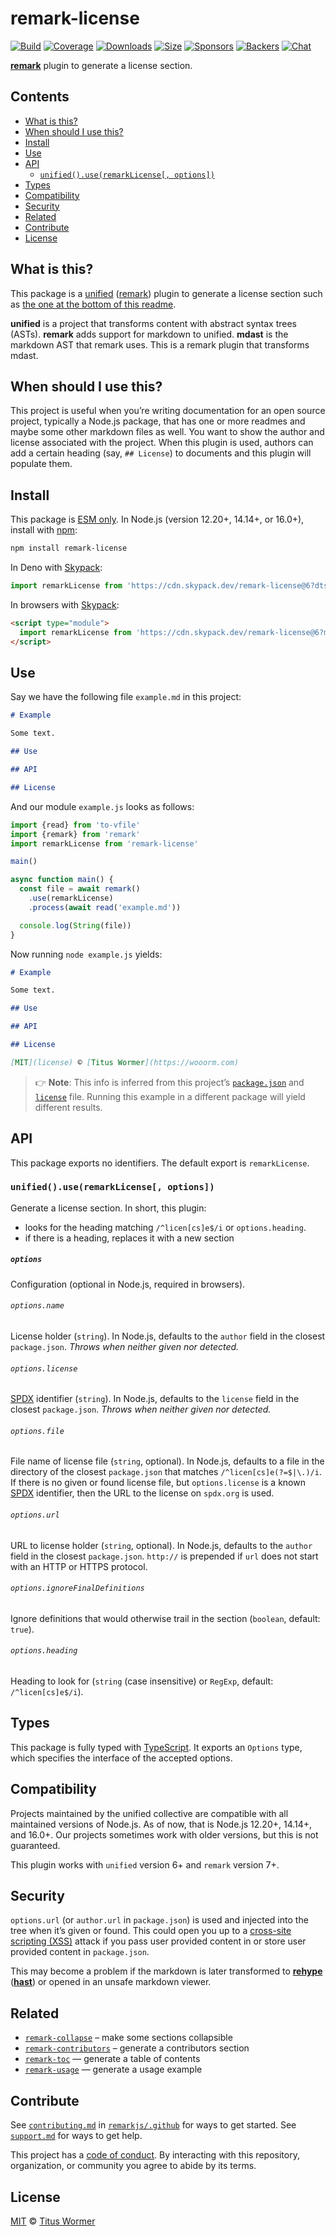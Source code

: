 # remark-license

[![Build][build-badge]][build]
[![Coverage][coverage-badge]][coverage]
[![Downloads][downloads-badge]][downloads]
[![Size][size-badge]][size]
[![Sponsors][sponsors-badge]][collective]
[![Backers][backers-badge]][collective]
[![Chat][chat-badge]][chat]

**[remark][]** plugin to generate a license section.

## Contents

*   [What is this?](#what-is-this)
*   [When should I use this?](#when-should-i-use-this)
*   [Install](#install)
*   [Use](#use)
*   [API](#api)
    *   [`unified().use(remarkLicense[, options])`](#unifieduseremarklicense-options)
*   [Types](#types)
*   [Compatibility](#compatibility)
*   [Security](#security)
*   [Related](#related)
*   [Contribute](#contribute)
*   [License](#license)

## What is this?

This package is a [unified][] ([remark][]) plugin to generate a license section
such as [the one at the bottom of this readme][license-section].

**unified** is a project that transforms content with abstract syntax trees
(ASTs).
**remark** adds support for markdown to unified.
**mdast** is the markdown AST that remark uses.
This is a remark plugin that transforms mdast.

## When should I use this?

This project is useful when you’re writing documentation for an open source
project, typically a Node.js package, that has one or more readmes and maybe
some other markdown files as well.
You want to show the author and license associated with the project.
When this plugin is used, authors can add a certain heading (say, `## License`)
to documents and this plugin will populate them.

## Install

This package is [ESM only](https://gist.github.com/sindresorhus/a39789f98801d908bbc7ff3ecc99d99c).
In Node.js (version 12.20+, 14.14+, or 16.0+), install with [npm][]:

```sh
npm install remark-license
```

In Deno with [Skypack][]:

```js
import remarkLicense from 'https://cdn.skypack.dev/remark-license@6?dts'
```

In browsers with [Skypack][]:

```html
<script type="module">
  import remarkLicense from 'https://cdn.skypack.dev/remark-license@6?min'
</script>
```

## Use

Say we have the following file `example.md` in this project:

```markdown
# Example

Some text.

## Use

## API

## License
```

And our module `example.js` looks as follows:

```js
import {read} from 'to-vfile'
import {remark} from 'remark'
import remarkLicense from 'remark-license'

main()

async function main() {
  const file = await remark()
    .use(remarkLicense)
    .process(await read('example.md'))

  console.log(String(file))
}
```

Now running `node example.js` yields:

```markdown
# Example

Some text.

## Use

## API

## License

[MIT](license) © [Titus Wormer](https://wooorm.com)
```

> 👉 **Note**: This info is inferred from this project’s
> [`package.json`][package-json] and [`license`][license] file.
> Running this example in a different package will yield different results.

## API

This package exports no identifiers.
The default export is `remarkLicense`.

### `unified().use(remarkLicense[, options])`

Generate a license section.
In short, this plugin:

*   looks for the heading matching `/^licen[cs]e$/i` or `options.heading`.
*   if there is a heading, replaces it with a new section

##### `options`

Configuration (optional in Node.js, required in browsers).

###### `options.name`

License holder (`string`).
In Node.js, defaults to the `author` field in the closest `package.json`.
*Throws when neither given nor detected.*

###### `options.license`

[SPDX][] identifier (`string`).
In Node.js, defaults to the `license` field in the closest `package.json`.
*Throws when neither given nor detected.*

###### `options.file`

File name of license file (`string`, optional).
In Node.js, defaults to a file in the directory of the closest `package.json`
that matches `/^licen[cs]e(?=$|\.)/i`.
If there is no given or found license file, but `options.license` is a known
[SPDX][] identifier, then the URL to the license on `spdx.org` is used.

###### `options.url`

URL to license holder (`string`, optional).
In Node.js, defaults to the `author` field in the closest `package.json`.
`http://` is prepended if `url` does not start with an HTTP or HTTPS protocol.

###### `options.ignoreFinalDefinitions`

Ignore definitions that would otherwise trail in the section (`boolean`,
default: `true`).

###### `options.heading`

Heading to look for (`string` (case insensitive) or `RegExp`, default:
`/^licen[cs]e$/i`).

## Types

This package is fully typed with [TypeScript][].
It exports an `Options` type, which specifies the interface of the accepted
options.

## Compatibility

Projects maintained by the unified collective are compatible with all maintained
versions of Node.js.
As of now, that is Node.js 12.20+, 14.14+, and 16.0+.
Our projects sometimes work with older versions, but this is not guaranteed.

This plugin works with `unified` version 6+ and `remark` version 7+.

## Security

`options.url` (or `author.url` in `package.json`) is used and injected into the
tree when it’s given or found.
This could open you up to a [cross-site scripting (XSS)][xss] attack if you pass
user provided content in or store user provided content in `package.json`.

This may become a problem if the markdown is later transformed to **[rehype][]**
(**[hast][]**) or opened in an unsafe markdown viewer.

## Related

*   [`remark-collapse`](https://github.com/Rokt33r/remark-collapse)
    – make some sections collapsible
*   [`remark-contributors`](https://github.com/hughsk/remark-contributors)
    – generate a contributors section
*   [`remark-toc`](https://github.com/remarkjs/remark-toc)
    — generate a table of contents
*   [`remark-usage`](https://github.com/remarkjs/remark-usage)
    — generate a usage example

## Contribute

See [`contributing.md`][contributing] in [`remarkjs/.github`][health] for ways
to get started.
See [`support.md`][support] for ways to get help.

This project has a [code of conduct][coc].
By interacting with this repository, organization, or community you agree to
abide by its terms.

## License

[MIT][license] © [Titus Wormer][author]

<!-- Definitions -->

[build-badge]: https://github.com/remarkjs/remark-license/workflows/main/badge.svg

[build]: https://github.com/remarkjs/remark-license/actions

[coverage-badge]: https://img.shields.io/codecov/c/github/remarkjs/remark-license.svg

[coverage]: https://codecov.io/github/remarkjs/remark-license

[downloads-badge]: https://img.shields.io/npm/dm/remark-license.svg

[downloads]: https://www.npmjs.com/package/remark-license

[size-badge]: https://img.shields.io/bundlephobia/minzip/remark-license.svg

[size]: https://bundlephobia.com/result?p=remark-license

[sponsors-badge]: https://opencollective.com/unified/sponsors/badge.svg

[backers-badge]: https://opencollective.com/unified/backers/badge.svg

[collective]: https://opencollective.com/unified

[chat-badge]: https://img.shields.io/badge/chat-discussions-success.svg

[chat]: https://github.com/remarkjs/remark/discussions

[npm]: https://docs.npmjs.com/cli/install

[skypack]: https://www.skypack.dev

[health]: https://github.com/remarkjs/.github

[contributing]: https://github.com/remarkjs/.github/blob/HEAD/contributing.md

[support]: https://github.com/remarkjs/.github/blob/HEAD/support.md

[coc]: https://github.com/remarkjs/.github/blob/HEAD/code-of-conduct.md

[license]: license

[author]: https://wooorm.com

[remark]: https://github.com/remarkjs/remark

[unified]: https://github.com/unifiedjs/unified

[spdx]: https://spdx.org/licenses/

[xss]: https://en.wikipedia.org/wiki/Cross-site_scripting

[typescript]: https://www.typescriptlang.org

[rehype]: https://github.com/rehypejs/rehype

[hast]: https://github.com/syntax-tree/hast

[package-json]: package.json

[license-section]: #license

